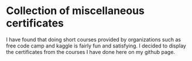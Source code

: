 # Collection of miscellaneous certificates

I have found that doing short courses provided by organizations such as free code camp and kaggle is fairly fun and satisfying. I decided to display the certificates from the courses I have done here on my github page. 
